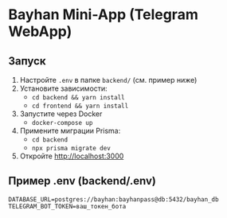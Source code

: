 # Bayhan Mini-App (Telegram WebApp)

## Запуск

1. Настройте `.env` в папке `backend/` (см. пример ниже)
2. Установите зависимости:
   - `cd backend && yarn install`
   - `cd frontend && yarn install`
3. Запустите через Docker
   - `docker-compose up`
4. Примените миграции Prisma:
   - `cd backend`
   - `npx prisma migrate dev`
5. Откройте [http://localhost:3000](http://localhost:3000)

## Пример .env (backend/.env)
```
DATABASE_URL=postgres://bayhan:bayhanpass@db:5432/bayhan_db
TELEGRAM_BOT_TOKEN=ваш_токен_бота
```